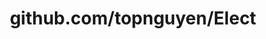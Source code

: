 ---
layout: post
title: github.com/topnguyen/Elect
categories: link
tags: [انگلیسی, برنامه‌نویسی]
---